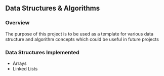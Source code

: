 ## Data Structures & Algorithms

### Overview
The purpose of this project is to be used as a template for various data structure and algorithm concepts which could be useful in future projects

### Data Structures Implemented
- Arrays
- Linked Lists
